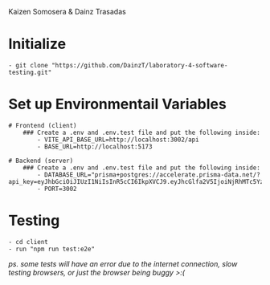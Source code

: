 Kaizen Somosera & Dainz Trasadas
# Initialize
    - git clone "https://github.com/DainzT/laboratory-4-software-testing.git"

# Set up Environmentail Variables
    # Frontend (client)
        ### Create a .env and .env.test file and put the following inside:
            - VITE_API_BASE_URL=http://localhost:3002/api
            - BASE_URL=http://localhost:5173

    # Backend (server)
        ### Create a .env and .env.test file and put the following inside:
            - DATABASE_URL="prisma+postgres://accelerate.prisma-data.net/?api_key=eyJhbGciOiJIUzI1NiIsInR5cCI6IkpXVCJ9.eyJhcGlfa2V5IjoiNjRhMTc5YzktODgxOS00ZmNmLThlMTYtN2M2NDQxZjBmNjFmIiwidGVuYW50X2lkIjoiMmFmNTViMWYwMDE4YWQwMDQ4OTE4ZGJiYzgxMzcyMzZkYzExYWUyZWNiN2VmOGQzZDVjY2NlOGE5MDdmMjE4MSIsImludGVybmFsX3NlY3JldCI6IjdmODdhYmYzLWQ3MmUtNDIzYy1iMWRjLWFkZWY1YjBlYWFjYiJ9.z0h1qOVeatyihgbZ7hAHAc38ulWnpEBRngcLdiiE8DE"
            - PORT=3002

# Testing
    - cd client
    - run "npm run test:e2e"

*ps. some tests will have an error due to the internet connection, slow testing browsers, or just the browser being buggy >:(*
